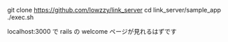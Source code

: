 git clone https://github.com/lowzzy/link_server
cd link_server/sample_app
./exec.sh

localhost:3000 で rails の welcome ページが見れるはずです
